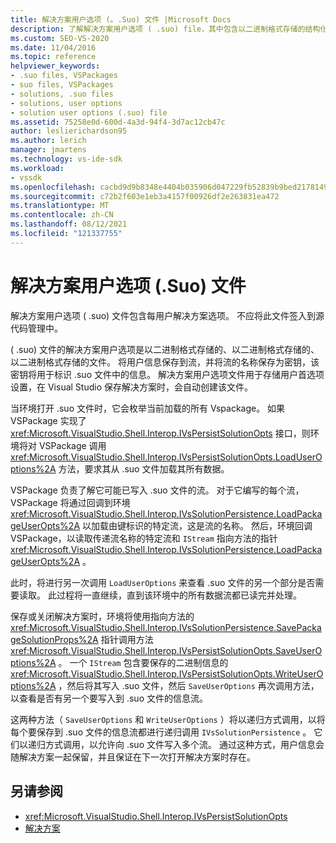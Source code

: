 ```yaml
---
title: 解决方案用户选项 (。.Suo) 文件 |Microsoft Docs
description: 了解解决方案用户选项 ( .suo) file，其中包含以二进制格式存储的结构化存储文件中的每用户解决方案选项。
ms.custom: SEO-VS-2020
ms.date: 11/04/2016
ms.topic: reference
helpviewer_keywords:
- .suo files, VSPackages
- suo files, VSPackages
- solutions, .suo files
- solutions, user options
- solution user options (.suo) file
ms.assetid: 75258e0d-600d-4a3d-94f4-3d7ac12cb47c
author: leslierichardson95
ms.author: lerich
manager: jmartens
ms.technology: vs-ide-sdk
ms.workload:
- vssdk
ms.openlocfilehash: cacbd9d9b8348e4404b035906d047229fb52839b9bed2178149cb90a0e0d93a2
ms.sourcegitcommit: c72b2f603e1eb3a4157f00926df2e263831ea472
ms.translationtype: MT
ms.contentlocale: zh-CN
ms.lasthandoff: 08/12/2021
ms.locfileid: "121337755"
---
```

# <a name="solution-user-options-suo-file"></a>解决方案用户选项 (.Suo) 文件
解决方案用户选项 ( .suo) 文件包含每用户解决方案选项。 不应将此文件签入到源代码管理中。

  ( .suo) 文件的解决方案用户选项是以二进制格式存储的、以二进制格式存储的、以二进制格式存储的文件。 将用户信息保存到流，并将流的名称保存为密钥，该密钥将用于标识 .suo 文件中的信息。 解决方案用户选项文件用于存储用户首选项设置，在 Visual Studio 保存解决方案时，会自动创建该文件。

 当环境打开 .suo 文件时，它会枚举当前加载的所有 Vspackage。 如果 VSPackage 实现了 <xref:Microsoft.VisualStudio.Shell.Interop.IVsPersistSolutionOpts> 接口，则环境将对 VSPackage 调用 <xref:Microsoft.VisualStudio.Shell.Interop.IVsPersistSolutionOpts.LoadUserOptions%2A> 方法，要求其从 .suo 文件加载其所有数据。

 VSPackage 负责了解它可能已写入 .suo 文件的流。 对于它编写的每个流，VSPackage 将通过回调到环境 <xref:Microsoft.VisualStudio.Shell.Interop.IVsSolutionPersistence.LoadPackageUserOpts%2A> 以加载由键标识的特定流，这是流的名称。 然后，环境回调 VSPackage，以读取传递流名称的特定流和 `IStream` 指向方法的指针 <xref:Microsoft.VisualStudio.Shell.Interop.IVsSolutionPersistence.LoadPackageUserOpts%2A> 。

 此时，将进行另一次调用 `LoadUserOptions` 来查看 .suo 文件的另一个部分是否需要读取。 此过程将一直继续，直到该环境中的所有数据流都已读完并处理。

 保存或关闭解决方案时，环境将使用指向方法的 <xref:Microsoft.VisualStudio.Shell.Interop.IVsSolutionPersistence.SavePackageSolutionProps%2A> 指针调用方法 <xref:Microsoft.VisualStudio.Shell.Interop.IVsPersistSolutionOpts.SaveUserOptions%2A> 。 一个 `IStream` 包含要保存的二进制信息的 <xref:Microsoft.VisualStudio.Shell.Interop.IVsPersistSolutionOpts.WriteUserOptions%2A> ，然后将其写入 .suo 文件，然后 `SaveUserOptions` 再次调用方法，以查看是否有另一个要写入到 .suo 文件的信息流。

 这两种方法（ `SaveUserOptions` 和 `WriteUserOptions` ）将以递归方式调用，以将每个要保存到 .suo 文件的信息流都进行递归调用 `IVsSolutionPersistence` 。 它们以递归方式调用，以允许向 .suo 文件写入多个流。 通过这种方式，用户信息会随解决方案一起保留，并且保证在下一次打开解决方案时存在。

## <a name="see-also"></a>另请参阅
- <xref:Microsoft.VisualStudio.Shell.Interop.IVsPersistSolutionOpts>
- [解决方案](../../extensibility/internals/solutions-overview.md)
